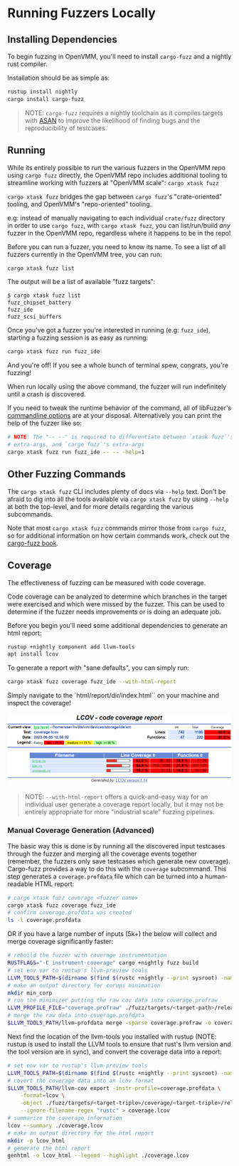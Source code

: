 # Running Fuzzers Locally

## Installing Dependencies

To begin fuzzing in OpenVMM, you'll need to install `cargo-fuzz` and a nightly
rust compiler.

Installation should be as simple as:

```bash
rustup install nightly
cargo install cargo-fuzz
```

> NOTE: `cargo-fuzz` requires a nightly toolchain as it compiles targets with
> [ASAN](https://learn.microsoft.com/en-us/cpp/sanitizers/asan?view=msvc-170) to
> improve the likelihood of finding bugs and the reproducibility of testcases.

## Running

While its entirely possible to run the various fuzzers in the OpenVMM repo using
`cargo fuzz` directly, the OpenVMM repo includes additional tooling to streamline
working with fuzzers at "OpenVMM scale": `cargo xtask fuzz`

`cargo xtask fuzz` bridges the gap between `cargo fuzz`'s "crate-oriented"
tooling, and OpenVMM's "repo-oriented" tooling.

e.g: instead of manually navigating to each individual `crate/fuzz` directory in
order to use `cargo fuzz`, with `cargo xtask fuzz`, you can list/run/build _any_
fuzzer in the OpenVMM repo, regardless where it happens to be in the repo!

Before you can run a fuzzer, you need to know its name. To see a list of all
fuzzers currently in the OpenVMM tree, you can run:

```bash
cargo xtask fuzz list
```

The output will be a list of available "fuzz targets":

```
$ cargo xtask fuzz list
fuzz_chipset_battery
fuzz_ide
fuzz_scsi_buffers
```

Once you've got a fuzzer you're interested in running (e.g: `fuzz_ide`),
starting a fuzzing session is as easy as running:

```bash
cargo xtask fuzz run fuzz_ide
```

And you're off! If you see a whole bunch of terminal spew, congrats, you're
fuzzing!

When run locally using the above command, the fuzzer will run indefinitely until
a crash is discovered.

If you need to tweak the runtime behavior of the command, all of libFuzzer's
[commandline options][cli-opts] are at your disposal. Alternatively you can
print the help of the fuzzer like so:

```bash
# NOTE: The "-- --" is required to differentiate between `xtask fuzz`'s
# extra-args, and `cargo fuzz`'s extra-args
cargo xtask fuzz run fuzz_ide -- -- -help=1
```

[cli-opts]: https://www.llvm.org/docs/LibFuzzer.html#options
[toolchain-overrides-url]: https://rust-lang.github.io/rustup/overrides.html

## Other Fuzzing Commands

The `cargo xtask fuzz` CLI includes plenty of docs via `--help` text. Don't be
afraid to dig into all the tools available via `cargo xtask fuzz` by using
`--help` at both the top-level, and for more details regarding the various
subcommands.

Note that most `cargo xtask fuzz` commands mirror those from `cargo fuzz`, so
for additional information on how certain commands work, check out the
[cargo-fuzz book](https://rust-fuzz.github.io/book/cargo-fuzz.html).

## Coverage

The effectiveness of fuzzing can be measured with code coverage.

Code coverage can be analyzed to determine which branches in the target were
exercised and which were missed by the fuzzer. This can be used to determine if
the fuzzer needs improvements or is doing an adequate job.

Before you begin you'll need some additional dependencies to generate an html
report:

```bash
rustup +nightly component add llvm-tools
apt install lcov
```

To generate a report with "sane defaults", you can simply run:

```bash
cargo xtask fuzz coverage fuzz_ide --with-html-report
```

Simply navigate to the `html/report/dir/index.html`` on your machine and inspect the coverage!

![LCOV Example](./_images/fuzz_lcov_example.png "Viewing the coverage of vm/devices/storage/ide/src generated by fuzz_ide")

> NOTE: `--with-html-report` offers a quick-and-easy way for an individual user
> generate a coverage report locally, but it may not be entirely appropriate for
> more "industrial scale" fuzzing pipelines.

### Manual Coverage Generation (Advanced)

The basic way this is done is by running all the discovered input testcases
through the fuzzer and merging all the coverage events together (remember, the
fuzzers only save testcases which generate new coverage). Cargo-fuzz provides a
way to do this with the `coverage` subcommand. This step generates a
`coverage.profdata` file which can be turned into a human-readable HTML report:

```bash
# cargo xtask fuzz coverage <fuzzer name>
cargo xtask fuzz coverage fuzz_ide
# confirm coverage.profdata was created
ls -l coverage.profdata
```

OR if you have a large number of inputs (5k+) the below will collect and merge
coverage significantly faster:

```bash
# rebuild the fuzzer with coverage instrumentation
RUSTFLAGS="-C instrument-coverage" cargo +nightly fuzz build
# set env var to rustup's llvm-preview tools
LLVM_TOOLS_PATH=$(dirname $(find $(rustc +nightly --print sysroot) -name 'llvm-profdata'))
# make an output directory for corups minimation
mkdir min_corp
# run the minimizer putting the raw cov data into coverage.profraw
LLVM_PROFILE_FILE="coverage.profraw" ./fuzz/targets/<target-path>/release/fuzz_ide min_corp <path to input corpus directory> -merge=1
# merge the raw data into coverage.profdata
$LLVM_TOOLS_PATH/llvm-profdata merge -sparse coverage.profraw -o coverage.profdata
```

Next find the location of the llvm-tools you installed with rustup
(NOTE: rustup is used to install the LLVM tools to ensure that rust's llvm
version and the tool version are in sync), and convert the coverage data into
a report:

```bash
# set env var to rustup's llvm-preview tools
LLVM_TOOLS_PATH=$(dirname $(find $(rustc +nightly --print sysroot) -name 'llvm-profdata'))
# covert the coverage data into an lcov format
$LLVM_TOOLS_PATH/llvm-cov export -instr-profile=coverage.profdata \
    -format=lcov \
    -object ./fuzz/targets/<target-triple>/coverage/<target-triple>/release/fuzz_ide \
    --ignore-filename-regex "rustc" > coverage.lcov
# summarize the coverage information
lcov --summary ./coverage.lcov
# make an output directory for the html report
mkdir -p lcov_html
# generate the html report
genhtml -o lcov_html --legend --highlight ./coverage.lcov
```
